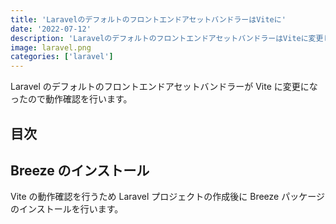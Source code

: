 ```yaml
---
title: 'LaravelのデフォルトのフロントエンドアセットバンドラーはViteに'
date: '2022-07-12'
description: 'LaravelのデフォルトのフロントエンドアセットバンドラーはViteに変更したので動作確認をしています。'
image: laravel.png
categories: ['laravel']
---
```


Laravel のデフォルトのフロントエンドアセットバンドラーが Vite に変更になったので動作確認を行います。

## 目次

## Breeze のインストール

Vite の動作確認を行うため Laravel プロジェクトの作成後に Breeze パッケージのインストールを行います。